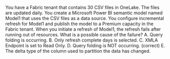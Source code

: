 You have a Fabric tenant that contains 30 CSV files in OneLake. The files are updated daily.
You create a Microsoft Power BI semantic model named Model1 that uses the CSV files as a data source. You configure incremental refresh for Model1 and publish the model to a Premium capacity in the Fabric tenant.
When you initiate a refresh of Model1, the refresh fails after running out of resources.
What is a possible cause of the failure?
A. Query folding is occurring.
B. Only refresh complete days is selected.
C. XMLA Endpoint is set to Read Only.
D. Query folding is NOT occurring. (correct)
E. The delta type of the column used to partition the data has changed.
